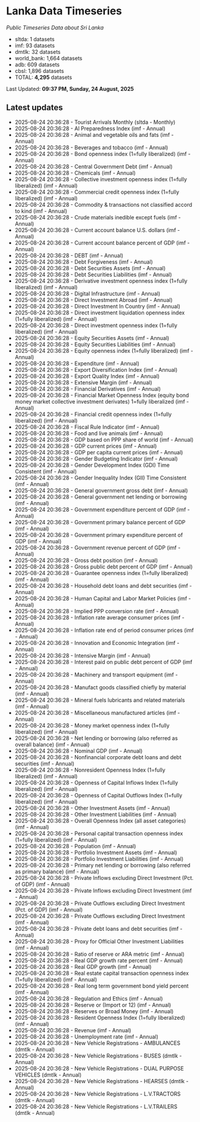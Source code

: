 # Lanka Data Timeseries
*Public Timeseries Data about Sri Lanka*

* sltda: 1 datasets
* imf: 93 datasets
* dmtlk: 32 datasets
* world_bank: 1,664 datasets
* adb: 609 datasets
* cbsl: 1,896 datasets
* TOTAL: **4,295** datasets

Last Updated: **09:37 PM, Sunday, 24 August, 2025**

## Latest updates

* 2025-08-24 20:36:28 - Tourist Arrivals Monthly (sltda - Monthly)
* 2025-08-24 20:36:28 - AI Preparedness Index (imf - Annual)
* 2025-08-24 20:36:28 - Animal and vegetable oils and fats (imf - Annual)
* 2025-08-24 20:36:28 - Beverages and tobacco (imf - Annual)
* 2025-08-24 20:36:28 - Bond openness index (1=fully liberalized) (imf - Annual)
* 2025-08-24 20:36:28 - Central Government Debt (imf - Annual)
* 2025-08-24 20:36:28 - Chemicals (imf - Annual)
* 2025-08-24 20:36:28 - Collective investment openness index (1=fully liberalized) (imf - Annual)
* 2025-08-24 20:36:28 - Commercial credit openness index (1=fully liberalized) (imf - Annual)
* 2025-08-24 20:36:28 - Commodity & transactions not classified accord to kind (imf - Annual)
* 2025-08-24 20:36:28 - Crude materials inedible except fuels (imf - Annual)
* 2025-08-24 20:36:28 - Current account balance U.S. dollars (imf - Annual)
* 2025-08-24 20:36:28 - Current account balance percent of GDP (imf - Annual)
* 2025-08-24 20:36:28 - DEBT (imf - Annual)
* 2025-08-24 20:36:28 - Debt Forgiveness (imf - Annual)
* 2025-08-24 20:36:28 - Debt Securities Assets (imf - Annual)
* 2025-08-24 20:36:28 - Debt Securities Liabilities (imf - Annual)
* 2025-08-24 20:36:28 - Derivative investment openness index (1=fully liberalized) (imf - Annual)
* 2025-08-24 20:36:28 - Digital Infrastructure (imf - Annual)
* 2025-08-24 20:36:28 - Direct Investment Abroad (imf - Annual)
* 2025-08-24 20:36:28 - Direct Investment In Country (imf - Annual)
* 2025-08-24 20:36:28 - Direct investment liquidation openness index (1=fully liberalized) (imf - Annual)
* 2025-08-24 20:36:28 - Direct investment openness index (1=fully liberalized) (imf - Annual)
* 2025-08-24 20:36:28 - Equity Securities Assets (imf - Annual)
* 2025-08-24 20:36:28 - Equity Securities Liabilities (imf - Annual)
* 2025-08-24 20:36:28 - Equity openness index (1=fully liberalized) (imf - Annual)
* 2025-08-24 20:36:28 - Expenditure (imf - Annual)
* 2025-08-24 20:36:28 - Export Diversification Index (imf - Annual)
* 2025-08-24 20:36:28 - Export Quality Index (imf - Annual)
* 2025-08-24 20:36:28 - Extensive Margin (imf - Annual)
* 2025-08-24 20:36:28 - Financial Derivatives (imf - Annual)
* 2025-08-24 20:36:28 - Financial Market Openness Index (equity bond money market collective investment derivates) 1=fully liberalized (imf - Annual)
* 2025-08-24 20:36:28 - Financial credit openness index (1=fully liberalized) (imf - Annual)
* 2025-08-24 20:36:28 - Fiscal Rule Indicator (imf - Annual)
* 2025-08-24 20:36:28 - Food and live animals (imf - Annual)
* 2025-08-24 20:36:28 - GDP based on PPP share of world (imf - Annual)
* 2025-08-24 20:36:28 - GDP current prices (imf - Annual)
* 2025-08-24 20:36:28 - GDP per capita current prices (imf - Annual)
* 2025-08-24 20:36:28 - Gender Budgeting Indicator (imf - Annual)
* 2025-08-24 20:36:28 - Gender Development Index (GDI) Time Consistent (imf - Annual)
* 2025-08-24 20:36:28 - Gender Inequality Index (GII) Time Consistent (imf - Annual)
* 2025-08-24 20:36:28 - General government gross debt (imf - Annual)
* 2025-08-24 20:36:28 - General government net lending or borrowing (imf - Annual)
* 2025-08-24 20:36:28 - Government expenditure percent of GDP (imf - Annual)
* 2025-08-24 20:36:28 - Government primary balance percent of GDP (imf - Annual)
* 2025-08-24 20:36:28 - Government primary expenditure percent of GDP (imf - Annual)
* 2025-08-24 20:36:28 - Government revenue percent of GDP (imf - Annual)
* 2025-08-24 20:36:28 - Gross debt position (imf - Annual)
* 2025-08-24 20:36:28 - Gross public debt percent of GDP (imf - Annual)
* 2025-08-24 20:36:28 - Guarantee openness index (1=fully liberalized) (imf - Annual)
* 2025-08-24 20:36:28 - Household debt loans and debt securities (imf - Annual)
* 2025-08-24 20:36:28 - Human Capital and Labor Market Policies (imf - Annual)
* 2025-08-24 20:36:28 - Implied PPP conversion rate (imf - Annual)
* 2025-08-24 20:36:28 - Inflation rate average consumer prices (imf - Annual)
* 2025-08-24 20:36:28 - Inflation rate end of period consumer prices (imf - Annual)
* 2025-08-24 20:36:28 - Innovation and Economic Integration (imf - Annual)
* 2025-08-24 20:36:28 - Intensive Margin (imf - Annual)
* 2025-08-24 20:36:28 - Interest paid on public debt percent of GDP (imf - Annual)
* 2025-08-24 20:36:28 - Machinery and transport equipment (imf - Annual)
* 2025-08-24 20:36:28 - Manufact goods classified chiefly by material (imf - Annual)
* 2025-08-24 20:36:28 - Mineral fuels lubricants and related materials (imf - Annual)
* 2025-08-24 20:36:28 - Miscellaneous manufactured articles (imf - Annual)
* 2025-08-24 20:36:28 - Money market openness index (1=fully liberalized) (imf - Annual)
* 2025-08-24 20:36:28 - Net lending or borrowing (also referred as overall balance) (imf - Annual)
* 2025-08-24 20:36:28 - Nominal GDP (imf - Annual)
* 2025-08-24 20:36:28 - Nonfinancial corporate debt loans and debt securities (imf - Annual)
* 2025-08-24 20:36:28 - Nonresident Openness Index (1=fully liberalized) (imf - Annual)
* 2025-08-24 20:36:28 - Openness of Capital Inflows Index (1=fully liberalized) (imf - Annual)
* 2025-08-24 20:36:28 - Openness of Capital Outflows Index (1=fully liberalized) (imf - Annual)
* 2025-08-24 20:36:28 - Other Investment Assets (imf - Annual)
* 2025-08-24 20:36:28 - Other Investment Liabilities (imf - Annual)
* 2025-08-24 20:36:28 - Overall Openness Index (all asset categories) (imf - Annual)
* 2025-08-24 20:36:28 - Personal capital transaction openness index (1=fully liberalized) (imf - Annual)
* 2025-08-24 20:36:28 - Population (imf - Annual)
* 2025-08-24 20:36:28 - Portfolio Investment Assets (imf - Annual)
* 2025-08-24 20:36:28 - Portfolio Investment Liabilities (imf - Annual)
* 2025-08-24 20:36:28 - Primary net lending or borrowing (also referred as primary balance) (imf - Annual)
* 2025-08-24 20:36:28 - Private Inflows excluding Direct Investment (Pct. of GDP) (imf - Annual)
* 2025-08-24 20:36:28 - Private Inflows excluding Direct Investment (imf - Annual)
* 2025-08-24 20:36:28 - Private Outflows excluding Direct Investment (Pct. of GDP) (imf - Annual)
* 2025-08-24 20:36:28 - Private Outflows excluding Direct Investment (imf - Annual)
* 2025-08-24 20:36:28 - Private debt loans and debt securities (imf - Annual)
* 2025-08-24 20:36:28 - Proxy for Official Other Investment Liabilities (imf - Annual)
* 2025-08-24 20:36:28 - Ratio of reserve or ARA metric (imf - Annual)
* 2025-08-24 20:36:28 - Real GDP growth rate percent (imf - Annual)
* 2025-08-24 20:36:28 - Real GDP growth (imf - Annual)
* 2025-08-24 20:36:28 - Real estate capital transaction openness index (1=fully liberalized) (imf - Annual)
* 2025-08-24 20:36:28 - Real long term government bond yield percent (imf - Annual)
* 2025-08-24 20:36:28 - Regulation and Ethics (imf - Annual)
* 2025-08-24 20:36:28 - Reserve or (Import or 12) (imf - Annual)
* 2025-08-24 20:36:28 - Reserves or Broad Money (imf - Annual)
* 2025-08-24 20:36:28 - Resident Openness Index (1=fully liberalized) (imf - Annual)
* 2025-08-24 20:36:28 - Revenue (imf - Annual)
* 2025-08-24 20:36:28 - Unemployment rate (imf - Annual)
* 2025-08-24 20:36:28 - New Vehicle Registrations - AMBULANCES (dmtlk - Annual)
* 2025-08-24 20:36:28 - New Vehicle Registrations - BUSES (dmtlk - Annual)
* 2025-08-24 20:36:28 - New Vehicle Registrations - DUAL PURPOSE VEHICLES (dmtlk - Annual)
* 2025-08-24 20:36:28 - New Vehicle Registrations - HEARSES (dmtlk - Annual)
* 2025-08-24 20:36:28 - New Vehicle Registrations - L.V.TRACTORS (dmtlk - Annual)
* 2025-08-24 20:36:28 - New Vehicle Registrations - L.V.TRAILERS (dmtlk - Annual)